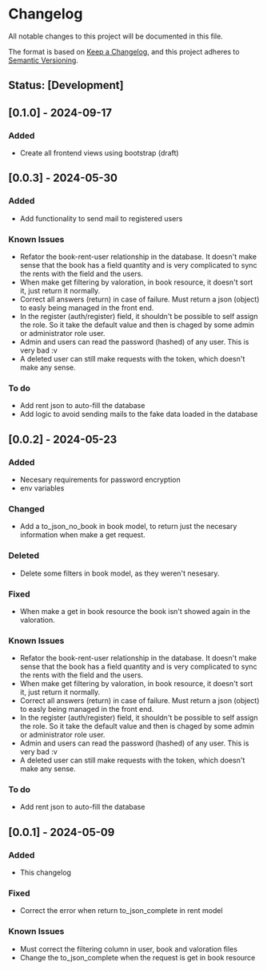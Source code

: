 # Changelog

All notable changes to this project will be documented in this file.

The format is based on [Keep a Changelog](https://keepachangelog.com/en/1.0.0/), and this project adheres to [Semantic Versioning](https://semver.org/spec/v2.0.0.html).

## Status: [Development]

## [0.1.0] - 2024-09-17

### Added

- Create all frontend views using bootstrap (draft)

## [0.0.3] - 2024-05-30

### Added

- Add functionality to send mail to registered users

### Known Issues

- Refator the book-rent-user relationship in the database. It doesn't make sense that the book has a field quantity and is very complicated to sync the rents with the field and the users.
- When make get filtering by valoration, in book resource, it doesn't sort it, just return it normally.
- Correct all answers (return) in case of failure. Must return a json (object) to easly being managed in the front end.
- In the register (auth/register) field, it shouldn't be possible to self assign the role. So it take the default value and then is chaged by some admin or administrator role user.
- Admin and users can read the password (hashed) of any user. This is very bad :v
- A deleted user can still make requests with the token, which doesn't make any sense.

### To do

- Add rent json to auto-fill the database
- Add logic to avoid sending mails to the fake data loaded in the database

## [0.0.2] - 2024-05-23

### Added

- Necesary requirements for password encryption
- env variables

### Changed

- Add a to_json_no_book in book model, to return just the necesary information when make a get request.

### Deleted

- Delete some filters in book model, as they weren't nesesary.

### Fixed

- When make a get in book resource the book isn't showed again in the valoration.

### Known Issues

- Refator the book-rent-user relationship in the database. It doesn't make sense that the book has a field quantity and is very complicated to sync the rents with the field and the users.
- When make get filtering by valoration, in book resource, it doesn't sort it, just return it normally.
- Correct all answers (return) in case of failure. Must return a json (object) to easly being managed in the front end.
- In the register (auth/register) field, it shouldn't be possible to self assign the role. So it take the default value and then is chaged by some admin or administrator role user.
- Admin and users can read the password (hashed) of any user. This is very bad :v
- A deleted user can still make requests with the token, which doesn't make any sense.

### To do

- Add rent json to auto-fill the database

## [0.0.1] - 2024-05-09

### Added

- This changelog

### Fixed

- Correct the error when return to_json_complete in rent model

### Known Issues

- Must correct the filtering column in user, book and valoration files
- Change the to_json_complete when the request is get in book resource
